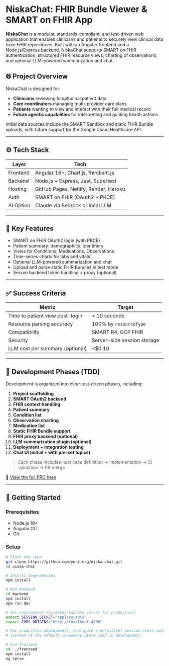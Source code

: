 # NiskaChat: FHIR Bundle Viewer & SMART on FHIR App

**NiskaChat** is a modular, standards-compliant, and test-driven web application that enables clinicians and patients to securely view clinical data from FHIR repositories. Built with an Angular frontend and a Node.js/Express backend, NiskaChat supports SMART on FHIR authentication, structured FHIR resource views, charting of observations, and optional LLM-powered summarization and chat.

## 🌐 Project Overview

NiskaChat is designed for:

- **Clinicians** reviewing longitudinal patient data
- **Care coordinators** managing multi-provider care plans
- **Patients** wanting to view and interact with their full medical record
- **Future agentic capabilities** for interpreting and guiding health actions

Initial data sources include the SMART Sandbox and static FHIR Bundle uploads, with future support for the Google Cloud Healthcare API.

---

## ⚙️ Tech Stack

| Layer     | Tech                                  |
| --------- | ------------------------------------- |
| Frontend  | Angular 16+, Chart.js, fhirclient.js  |
| Backend   | Node.js + Express, Jest, Supertest    |
| Hosting   | GitHub Pages, Netlify, Render, Heroku |
| Auth      | SMART on FHIR (OAuth2 + PKCE)         |
| AI Option | Claude via Bedrock or local LLM       |

---

## 🔐 Key Features

- SMART on FHIR OAuth2 login (with PKCE)
- Patient summary: demographics, identifiers
- Views for Conditions, Medications, Observations
- Time-series charts for labs and vitals
- Optional LLM-powered summarization and chat
- Upload and parse static FHIR Bundles in test mode
- Secure backend token handling + proxy (optional)

---

## ✅ Success Criteria

| Metric                          | Target                      |
| ------------------------------- | --------------------------- |
| Time to patient view post-login | < 10 seconds                |
| Resource parsing accuracy       | 100% by `resourceType`      |
| Compatibility                   | SMART R4, GCP FHIR          |
| Security                        | Server-side session storage |
| LLM cost per summary (optional) | <$0.10                      |

---

## 🚧 Development Phases (TDD)

Development is organized into clear test-driven phases, including:

1. **Project scaffolding**
2. **SMART OAuth2 backend**
3. **FHIR context handling**
4. **Patient summary**
5. **Condition list**
6. **Observation charting**
7. **Medication list**
8. **Static FHIR Bundle support**
9. **FHIR proxy backend (optional)**
10. **LLM summarization plugin (optional)**
11. **Deployment + integration testing**
12. **Chat UI (initial + with pre-set topics)**

> Each phase includes: test case definition → implementation → CI validation → PR merge

📄 [View the full PRD here](./docs/PRD.md)

---

## 🚀 Getting Started

### Prerequisites

- Node.js 18+
- Angular CLI
- Git

### Setup

```bash
# Clone the repo
git clone https://github.com/your-org/niska-chat.git
cd niska-chat

# Install dependencies
npm install

# Run backend
cd backend
npm install
npm run dev

# Set environment variables (update values for production)
export SESSION_SECRET="replace-this"
export CORS_ORIGINS="http://localhost:4200"

# For production deployments, configure a persistent session store such as Redis
# instead of the default in-memory store used in development.

# Run frontend
cd ../frontend
npm install
ng serve
```
